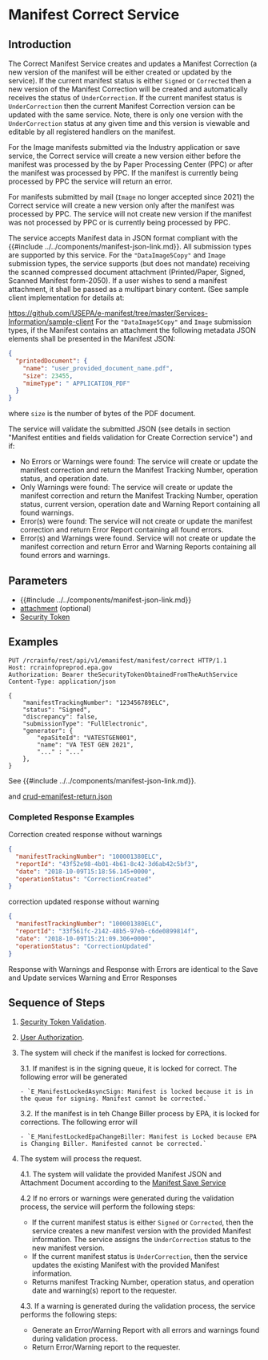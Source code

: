 # Manifest Correct Service

## Introduction

The Correct Manifest Service creates and updates a Manifest Correction (a new version of the manifest will be either
created or updated by the service). If the current manifest status is either `Signed` or `Corrected` then a new
version of the Manifest Correction will be created and automatically receives the status of `UnderCorrection`. If the
current manifest status is `UnderCorrection` then the current Manifest Correction version can be updated with the same
service. Note, there is only one version with the `UnderCorrection` status at any given time and this version is
viewable and editable by all registered handlers on the manifest.

For the Image manifests submitted via the Industry application or save service, the Correct service will create a new
version either before the manifest was processed by the by Paper Processing Center (PPC) or after the manifest was
processed by PPC. If the manifest is currently being processed by PPC the service will return an error.

For manifests submitted by mail (`Image` no longer accepted since 2021) the Correct service will create a new version
only after the manifest was processed by PPC. The service will not create new version if the manifest was not processed
by PPC or is currently being processed by PPC.

The service accepts Manifest data in JSON format compliant with the {{#include ../../components/manifest-json-link.md}}.
All submission types are supported by this service. For the `"DataImage5Copy"` and `Image` submission types, the
service supports (but does not mandate) receiving the scanned compressed document attachment (Printed/Paper, Signed,
Scanned Manifest form-2050). If a user wishes to send a manifest attachment, it shall be passed as a multipart binary
content. (See sample client implementation for details at:

https://github.com/USEPA/e-manifest/tree/master/Services-Information/sample-client For the `"DataImage5Copy"`
and `Image` submission types, if the Manifest contains an attachment the following metadata JSON elements shall be
presented in the Manifest JSON:

```json
{
  "printedDocument": {
    "name": "user_provided_document_name.pdf",
    "size": 23455,
    "mimeType": " APPLICATION_PDF"
  }
}
```

where `size` is the number of bytes of the PDF document.

The service will validate the submitted JSON (see details in section "Manifest entities and fields
validation for Create Correction service") and if:

- No Errors or Warnings were found: The service will create or update the manifest correction
  and return the Manifest Tracking Number, operation status, and operation date.
- Only Warnings were found: The service will create or update the manifest correction and
  return the Manifest Tracking Number, operation status, current version, operation date and
  Warning Report containing all found warnings.
- Error(s) were found: The service will not create or update the manifest correction and
  return Error Report containing all found errors.
- Error(s) and Warnings were found. Service will not create or update the manifest correction
  and return Error and Warning Reports containing all found errors and warnings.

## Parameters

- {{#include ../../components/manifest-json-link.md}}
- [attachment](./manifest-attachments.md) (optional)
- [Security Token](../authentication.md#security-tokens)

## Examples

```http
PUT /rcrainfo/rest/api/v1/emanifest/manifest/correct HTTP/1.1
Host: rcrainfopreprod.epa.gov
Authorization: Bearer theSecurityTokenObtainedFromTheAuthService
Content-Type: application/json

{
    "manifestTrackingNumber": "123456789ELC",
    "status": "Signed",
    "discrepancy": false,
    "submissionType": "FullElectronic",
    "generator": {
        "epaSiteId": "VATESTGEN001",
        "name": "VA TEST GEN 2021",
        "..." : "..."
    },
}
```

See {{#include ../../components/manifest-json-link.md}}.

and [crud-emanifest-return.json](https://github.com/USEPA/e-manifest/blob/master/Services-Information/Schema/crud-emanifest-return.json)

### Completed Response Examples

Correction created response without warnings

```json
{
  "manifestTrackingNumber": "100001380ELC",
  "reportId": "43f52e98-4b01-4b61-8c42-3d6ab42c5bf3",
  "date": "2018-10-09T15:18:56.145+0000",
  "operationStatus": "CorrectionCreated"
}
```

correction updated response without warning

```json
{
  "manifestTrackingNumber": "100001380ELC",
  "reportId": "33f561fc-2142-48b5-97eb-c6de0899814f",
  "date": "2018-10-09T15:21:09.306+0000",
  "operationStatus": "CorrectionUpdated"
}
```

Response with Warnings and Response with Errors are identical to the Save and Update
services Warning and Error Responses

## Sequence of Steps

1.  [Security Token Validation](../authentication.md#security-token-validation).
2.  [User Authorization](../authentication.md#user-authorization).
3.  The system will check if the manifest is locked for corrections.

    3.1. If manifest is in the signing queue, it is locked for correct. The following error will be generated

        - `E_ManifestLockedAsyncSign: Manifest is locked because it is in the queue for signing. Manifest cannot be corrected.`

    3.2. If the manifest is in teh Change Biller process by EPA, it is locked for corrections. The following error will

        - `E_ManifestLockedEpaChangeBiller: Manifest is Locked because EPA is Changing Biller. Manifested cannot be corrected.`

4.  The system will process the request.

    4.1. The system will validate the provided Manifest JSON and Attachment Document according to
    the [Manifest Save Service](./save.md)

    4.2 If no errors or warnings were generated during the validation process, the service will perform the following
    steps:

    - If the current manifest status is either `Signed` or `Corrected`, then the service creates a new manifest
      version with the provided Manifest information. The service assigns the `UnderCorrection` status to the new
      manifest version.
    - If the current manifest status is `UnderCorrection`, then the service updates the existing Manifest with the
      provided Manifest information.
    - Returns manifest Tracking Number, operation status, and operation date and warning(s) report to the requester.

    4.3. If a warning is generated during the validation process, the service performs the following steps:

    - Generate an Error/Warning Report with all errors and warnings found during validation process.
    - Return Error/Warning report to the requester.
